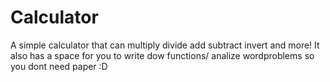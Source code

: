 # Calculator
A simple calculator that can multiply divide add subtract invert and more!
It also has a space for you to write dow functions/ analize wordproblems so you dont need paper :D
